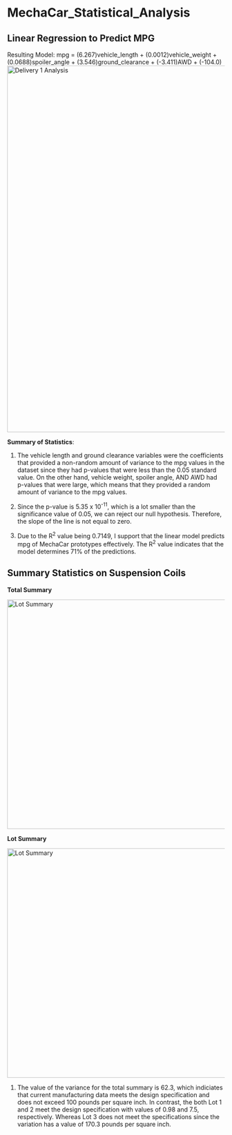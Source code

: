 # MechaCar_Statistical_Analysis

## Linear Regression to Predict MPG
Resulting Model: mpg = (6.267)vehicle_length + (0.0012)vehicle_weight + (0.0688)spoiler_angle + (3.546)ground_clearance + (-3.411)AWD + (-104.0)
<img width="850" alt="Delivery 1 Analysis" src="https://user-images.githubusercontent.com/88624677/146800278-791f30d6-0dbf-4cd4-8a9b-4d68b120df22.png">

**Summary of Statistics**:

1. The vehicle length and ground clearance variables were the coefficients that provided a non-random amount of variance to the mpg values in the dataset since they had p-values that were less than the 0.05 standard value. On the other hand, vehicle weight, spoiler angle, AND AWD had p-values that were large, which means that they provided a random amount of variance to the mpg values.

2. Since the p-value is 5.35 x 10<sup>-11</sup>, which is a lot smaller than the significance value of 0.05, we can reject our null hypothesis. Therefore, the slope of the line is not equal to zero.

3. Due to the R<sup>2</sup> value being 0.7149, I support that the linear model predicts mpg of MechaCar prototypes effectively. The R<sup>2</sup> value indicates that the model determines 71% of the predictions.

## Summary Statistics on Suspension Coils

**Total Summary**

<img width="532" alt="Lot Summary" src="https://user-images.githubusercontent.com/88624677/146832910-ea74dfd1-be09-4647-83f2-a2281808f3c9.png">

**Lot Summary**

<img width="532" alt="Lot Summary" src="https://user-images.githubusercontent.com/88624677/146832933-25bc7d20-1c20-4fe3-850d-64785e7bdeb5.png">

1. The value of the variance for the total summary is 62.3, which indiciates that current manufacturing data meets the design specification and does not exceed 100 pounds per square inch. In contrast, the both Lot 1 and 2 meet the design specification with values of 0.98 and 7.5, respectively. Whereas Lot 3 does not meet the specifications since the variation has a value of 170.3 pounds per square inch.
